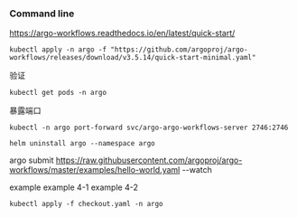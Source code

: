 ### Command line
https://argo-workflows.readthedocs.io/en/latest/quick-start/

```
kubectl apply -n argo -f "https://github.com/argoproj/argo-workflows/releases/download/v3.5.14/quick-start-minimal.yaml"
```

验证
```
kubectl get pods -n argo
```
暴露端口
```
kubectl -n argo port-forward svc/argo-argo-workflows-server 2746:2746
```

```
helm uninstall argo --namespace argo
```

argo submit https://raw.githubusercontent.com/argoproj/argo-workflows/master/examples/hello-world.yaml --watch

example
example 4-1
example 4-2
```
kubectl apply -f checkout.yaml -n argo
```